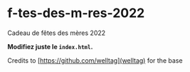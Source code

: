 # f-tes-des-m-res-2022
Cadeau de fêtes des mères 2022

**Modifiez juste le ```index.html```.**

Credits to [https://github.com/welltag](welltag) for the base 
